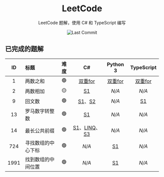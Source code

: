 <div align="center">

# LeetCode

LeetCode 题解，使用 C# 和 TypeScript 编写

![Last Commit](https://shields.io/github/last-commit/bsdayo/leetcode)

</div>

## 已完成的题解
<!-- Start Table -->
| ID | 标题 | 难度 | C# | Python 3 | TypeScript |
|:---:|:----|:---:|:---:|:---:|:---:|
| 1 | 两数之和 | 🟢 | [双重for](./src/csharp/1_easy_两数之和/S1_双重for.cs) | [双重for](./src/python3/1_easy_两数之和/S1_双重for.py) | [双重for](./src/typescript/1_easy_两数之和/S1_双重for.ts) |
| 2 | 两数相加 | 🟡 | [S1](./src/csharp/2_medium_两数相加/S1.cs) | _N/A_ | _N/A_ |
| 9 | 回文数 | 🟢 | [S1](./src/csharp/9_easy_回文数/S1.cs)、[S2](./src/csharp/9_easy_回文数/S2.cs) | _N/A_ | [S1](./src/typescript/9_easy_回文数/S1.ts) |
| 13 | 罗马数字转整数 | 🟢 | [S1](./src/csharp/13_easy_罗马数字转整数/S1.cs) | _N/A_ | _N/A_ |
| 14 | 最长公共前缀 | 🟢 | [S1](./src/csharp/14_easy_最长公共前缀/S1.cs)、[LINQ](./src/csharp/14_easy_最长公共前缀/S2_LINQ.cs)、[S3](./src/csharp/14_easy_最长公共前缀/S3.cs) | _N/A_ | _N/A_ |
| 724 | 寻找数组的中心下标 | 🟢 | _N/A_ | [S1](./src/python3/724_easy_寻找数组的中心下标/S1.py) | _N/A_ |
| 1991 | 找到数组的中间位置 | 🟢 | _N/A_ | [S1](./src/python3/1991_easy_找到数组的中间位置/S1.py) | _N/A_ |
<!-- End Table -->
